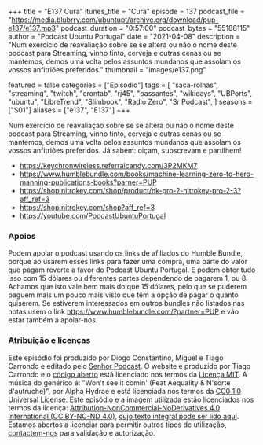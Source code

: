+++
title = "E137 Cura"
itunes_title = "Cura"
episode = 137
podcast_file = "https://media.blubrry.com/ubuntupt/archive.org/download/pup-e137/e137.mp3"
podcast_duration = "0:57:00"
podcast_bytes = "55188115"
author = "Podcast Ubuntu Portugal"
date = "2021-04-08"
description = "Num exercício de reavaliação sobre se se altera ou não o nome deste podcast para Streaming, vinho tinto, cerveja e outras cenas ou se mantemos, demos uma volta pelos assuntos mundanos que assolam os vossos anfitriões preferidos."
thumbnail = "images/e137.png"

featured = false
categories = ["Episódio"]
tags = [
  "saca-rolhas",
  "streaming",
  "twitch",
  "crontab",
  "rj45",
  "passantes",
  "wikidays",
  "UBPorts",
  "ubuntu",
  "LibreTrend",
  "Slimbook",
  "Radio Zero",
  "Sr Podcast",
]
seasons = ["S01"]
aliases = ["e137", "E137"]
+++

Num exercício de reavaliação sobre se se altera ou não o nome deste podcast para Streaming, vinho tinto, cerveja e outras cenas ou se mantemos, demos uma volta pelos assuntos mundanos que assolam os vossos anfitriões preferidos.
Já sabem: oiçam, subscrevam e partilhem!

* https://keychronwireless.referralcandy.com/3P2MKM7
* https://www.humblebundle.com/books/machine-learning-zero-to-hero-manning-publications-books?parner=PUP
* https://shop.nitrokey.com/shop/product/nk-pro-2-nitrokey-pro-2-3?aff_ref=3
* https://shop.nitrokey.com/shop?aff_ref=3
* https://youtube.com/PodcastUbuntuPortugal



### Apoios
Podem apoiar o podcast usando os links de afiliados do Humble Bundle, porque ao usarem esses links para fazer uma compra, uma parte do valor que pagam reverte a favor do Podcast Ubuntu Portugal.
E podem obter tudo isso com 15 dólares ou diferentes partes dependendo de pagarem 1, ou 8.
Achamos que isto vale bem mais do que 15 dólares, pelo que se puderem paguem mais um pouco mais visto que têm a opção de pagar o quanto quiserem.
Se estiverem interessados em outros bundles não listados nas notas usem o link https://www.humblebundle.com/?partner=PUP e vão estar também a apoiar-nos.

### Atribuição e licenças
Este episódio foi produzido por Diogo Constantino, Miguel e Tiago Carrondo e editado pelo [Senhor Podcast](https://senhorpodcast.pt/).
O website é produzido por Tiago Carrondo e o [código aberto](https://gitlab.com/podcastubuntuportugal/website) está licenciado nos termos da [Licença MIT](https://gitlab.com/podcastubuntuportugal/website/main/LICENSE).
A música do genérico é: "Won't see it comin' (Feat Aequality & N'sorte d'autruche)", por Alpha Hydrae e está licenciada nos termos da [CC0 1.0 Universal License](https://creativecommons.org/publicdomain/zero/1.0/).
Este episódio e a imagem utilizada estão licenciados nos termos da licença: [Attribution-NonCommercial-NoDerivatives 4.0 International (CC BY-NC-ND 4.0)](https://creativecommons.org/licenses/by-nc-nd/4.0/), [cujo texto integral pode ser lido aqui](https://creativecommons.org/licenses/by-nc-nd/4.0/legalcode). Estamos abertos a licenciar para permitir outros tipos de utilização, [contactem-nos](https://podcastubuntuportugal.org/contactos) para validação e autorização.

